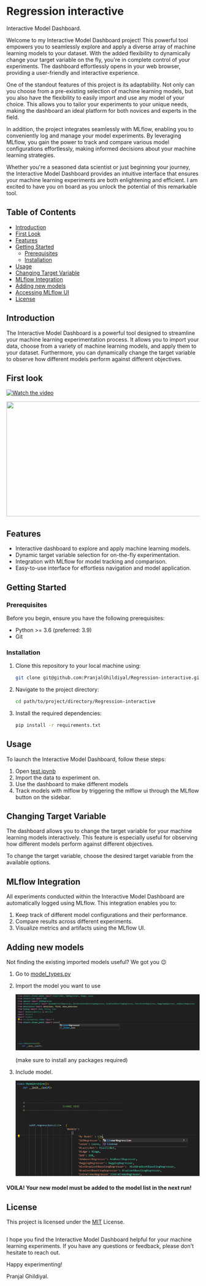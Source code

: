 # Regression interactive
Interactive Model Dashboard.

Welcome to my Interactive Model Dashboard project! This powerful tool empowers you to seamlessly explore and apply a diverse array of machine learning models to your dataset. With the added flexibility to dynamically change your target variable on the fly, you're in complete control of your experiments. The dashboard effortlessly opens in your web browser, providing a user-friendly and interactive experience.

One of the standout features of this project is its adaptability. Not only can you choose from a pre-existing selection of machine learning models, but you also have the flexibility to easily import and use any model of your choice. This allows you to tailor your experiments to your unique needs, making the dashboard an ideal platform for both novices and experts in the field.

In addition, the project integrates seamlessly with MLflow, enabling you to conveniently log and manage your model experiments. By leveraging MLflow, you gain the power to track and compare various model configurations effortlessly, making informed decisions about your machine learning strategies.

Whether you're a seasoned data scientist or just beginning your journey, the Interactive Model Dashboard provides an intuitive interface that ensures your machine learning experiments are both enlightening and efficient. I am excited to have you on board as you unlock the potential of this remarkable tool.

## Table of Contents

- [Introduction](#introduction)
- [First Look](#first-look)
- [Features](#features)
- [Getting Started](#getting-started)
  - [Prerequisites](#prerequisites)
  - [Installation](#installation)
- [Usage](#usage)
- [Changing Target Variable](#changing-target-variable)
- [MLflow Integration](#mlflow-integration)
- [Adding new models](#adding-new-models)
- [Accessing MLflow UI](#accessing-mlflow-ui)
- [License](#license)

## Introduction

The Interactive Model Dashboard is a powerful tool designed to streamline your machine learning experimentation process. It allows you to import your data, choose from a variety of machine learning models, and apply them to your dataset. Furthermore, you can dynamically change the target variable to observe how different models perform against different objectives.

## First look
[![Watch the video](https://img.youtube.com/vi/<VIDEO_ID>/hqdefault.jpg)](https://www.youtube.com/embed/<VIDEO_ID>)

[<img src="https://img.youtube.com/vi/CCoSwKsrzFs/hqdefault.jpg" width="600" height="300"
/>](https://www.youtube.com/embed/CCoSwKsrzFs)


## Features

- Interactive dashboard to explore and apply machine learning models.
- Dynamic target variable selection for on-the-fly experimentation.
- Integration with MLflow for model tracking and comparison.
- Easy-to-use interface for effortless navigation and model application.

## Getting Started

### Prerequisites

Before you begin, ensure you have the following prerequisites:

- Python >= 3.6 (preferred: 3.9)
- Git

### Installation

1. Clone this repository to your local machine using:

   ```bash
   git clone git@github.com:PranjalGhildiyal/Regression-interactive.git
   ```
2. Navigate to the project directory:
   ```bash
   cd path/to/project/directory/Regression-interactive
   ```
3. Install the required dependencies:
   ```bash
   pip install -r requirements.txt
   ```

## Usage
To launch the Interactive Model Dashboard, follow these steps:
1. Open [test.ipynb](example.py)
2. Import the data to experiment on.
3. Use the dashboard to make different models
4. Track models with mlflow by triggering the mlflow ui through the MLflow button on the sidebar.

## Changing Target Variable
The dashboard allows you to change the target variable for your machine learning models interactively. This feature is especially useful for observing how different models perform against different objectives.

To change the target variable, choose the desired target variable from the available options.

## MLflow Integration
All experiments conducted within the Interactive Model Dashboard are automatically logged using MLflow. This integration enables you to:

1. Keep track of different model configurations and their performance.
2. Compare results across different experiments.
3. Visualize metrics and artifacts using the MLflow UI.

## Adding new models
Not finding the existing imported models useful? We got you 😉
1. Go to [model_types.py](config/model_types.py)
2. Import the model you want to use
   
   ![Import Image](https://github.com/PranjalGhildiyal/Regression-interactive/blob/main/Attachments/model_inclusion.png)
   
   (make sure to install any packages required)
3. Include model.
   
   ![Model_Inclusion](https://github.com/PranjalGhildiyal/Regression-interactive/blob/main/Attachments/import_model.png)

#### VOILA! Your new model must be added to the model list in the next run!

## License
This project is licensed under the [MIT](https://opensource.org/license/mit/) License.

## 
I hope you find the Interactive Model Dashboard helpful for your machine learning experiments. If you have any questions or feedback, please don't hesitate to reach out.

Happy experimenting!

Pranjal Ghildiyal.
